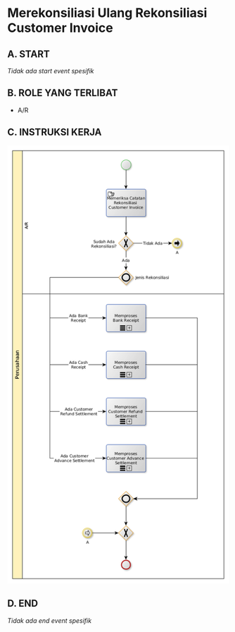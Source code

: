 # Merekonsiliasi Ulang Rekonsiliasi Customer Invoice

## <a name="input">A. START</a>

*Tidak ada start event spesifik*

## <a name="role">B. ROLE YANG TERLIBAT</a>

* A/R

## <a name="instruksi">C. INSTRUKSI KERJA</a>

![](../img/merekonsiliasi-ulang-customer-invoice.png)

## <a name="input">D. END</a>

*Tidak ada end event spesifik*
